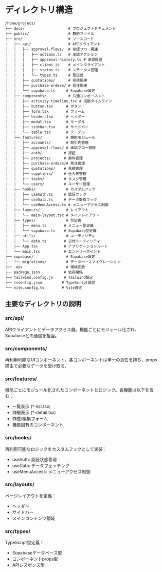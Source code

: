 # ディレクトリ構造

```
/home/project/
├── docs/                    # プロジェクトドキュメント
├── public/                  # 静的ファイル
├── src/                     # ソースコード
│   ├── api/                 # APIクライアント
│   │   ├── approval-flows/  # 承認フロー関連
│   │   │   ├── actions.ts   # 承認アクション
│   │   │   ├── approval-history.ts # 承認履歴
│   │   │   ├── client.ts    # メインクライアント
│   │   │   ├── status.ts    # ステータス管理
│   │   │   └── types.ts     # 型定義
│   │   ├── quotations/      # 見積関連
│   │   ├── purchase-orders/ # 発注関連
│   │   └── supabase.ts     # Supabase設定
│   ├── components/          # 共通コンポーネント
│   │   ├── activity-timeline.tsx # 活動タイムライン
│   │   ├── button.tsx      # ボタン
│   │   ├── form.tsx        # フォーム
│   │   ├── header.tsx      # ヘッダー
│   │   ├── modal.tsx       # モーダル
│   │   ├── sidebar.tsx     # サイドバー
│   │   └── table.tsx       # テーブル
│   ├── features/           # 機能モジュール
│   │   ├── accounts/       # 取引先管理
│   │   ├── approval-flows/ # 承認フロー管理
│   │   ├── auth/          # 認証
│   │   ├── projects/      # 案件管理
│   │   ├── purchase-orders/# 発注管理
│   │   ├── quotations/    # 見積管理
│   │   ├── suppliers/     # 仕入先管理
│   │   ├── tasks/         # タスク管理
│   │   └── users/         # ユーザー管理
│   ├── hooks/              # カスタムフック
│   │   ├── useAuth.ts     # 認証フック
│   │   ├── useData.ts     # データ取得フック
│   │   └── useMenuAccess.ts # メニューアクセス制御
│   ├── layouts/            # レイアウト
│   │   └── main-layout.tsx # メインレイアウト
│   ├── types/              # 型定義
│   │   ├── menu.ts        # メニュー型定義
│   │   └── supabase.ts    # Supabase型定義
│   ├── utils/              # ユーティリティ
│   │   └── date.ts        # 日付ユーティリティ
│   ├── App.tsx            # アプリケーションルート
│   └── main.tsx           # エントリーポイント
├── supabase/               # Supabase設定
│   └── migrations/         # データベースマイグレーション
├── .env                    # 環境変数
├── package.json           # 依存関係
├── tailwind.config.js     # Tailwind設定
├── tsconfig.json         # TypeScript設定
└── vite.config.ts        # Vite設定
```

## 主要なディレクトリの説明

### src/api/
APIクライアントとデータアクセス層。機能ごとにモジュール化され、Supabaseとの通信を担当。

### src/components/
再利用可能なUIコンポーネント。各コンポーネントは単一の責任を持ち、props経由で必要なデータを受け取る。

### src/features/
機能ごとにモジュール化されたコンポーネントとロジック。各機能は以下を含む：
- 一覧表示 (*-list.tsx)
- 詳細表示 (*-detail.tsx)
- 作成/編集フォーム
- 機能固有のコンポーネント

### src/hooks/
再利用可能なロジックをカスタムフックとして実装：
- useAuth: 認証状態管理
- useData: データフェッチング
- useMenuAccess: メニューアクセス制御

### src/layouts/
ページレイアウトを定義：
- ヘッダー
- サイドバー
- メインコンテンツ領域

### src/types/
TypeScript型定義：
- Supabaseデータベース型
- コンポーネントprops型
- APIレスポンス型